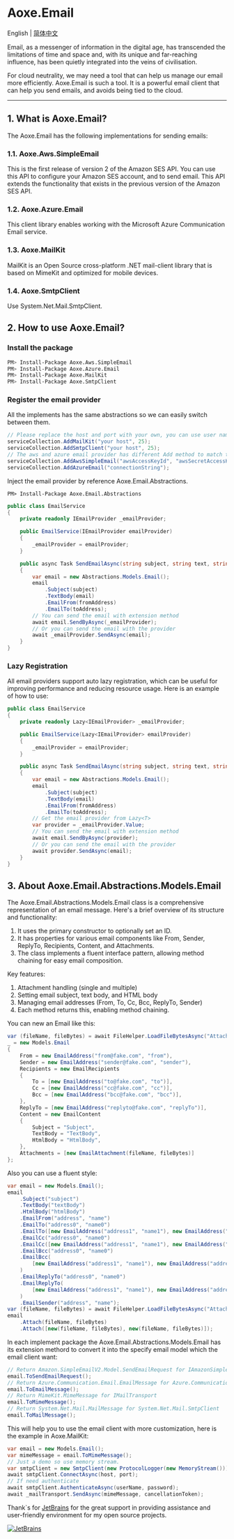# Aoxe.Email

English | [简体中文](README-zh_CN.md)

Email, as a messenger of information in the digital age, has transcended the limitations of time and space and, with its unique and far-reaching influence, has been quietly integrated into the veins of civilisation.

For cloud neutrality, we may need a tool that can help us manage our email more efficiently. Aoxe.Email is such a tool. It is a powerful email client that can help you send emails, and avoids being tied to the cloud.

---

## 1. What is Aoxe.Email?

The Aoxe.Email has the following implementations for sending emails:

### 1.1. Aoxe.Aws.SimpleEmail

This is the first release of version 2 of the Amazon SES API. You can use this API to configure your Amazon SES account, and to send email. This API extends the functionality that exists in the previous version of the Amazon SES API.

### 1.2. Aoxe.Azure.Email

This client library enables working with the Microsoft Azure Communication Email service.

### 1.3. Aoxe.MailKit

MailKit is an Open Source cross-platform .NET mail-client library that is based on MimeKit and optimized for mobile devices.

### 1.4. Aoxe.SmtpClient

Use System.Net.Mail.SmtpClient.

## 2. How to use Aoxe.Email?

### Install the package

```bash
PM> Install-Package Aoxe.Aws.SimpleEmail
PM> Install-Package Aoxe.Azure.Email
PM> Install-Package Aoxe.MailKit
PM> Install-Package Aoxe.SmtpClient
```

### Register the email provider

All the implements has the same abstractions so we can easily switch between them.

```csharp
// Please replace the host and port with your own, you can use user name and password for the authentication and so on
serviceCollection.AddMailKit("your host", 25);
serviceCollection.AddSmtpClient("your host", 25);
// The aws and azure email provider has different Add method to match their own constructors
serviceCollection.AddAwsSimpleEmail("awsAccessKeyId", "awsSecretAccessKey");
serviceCollection.AddAzureEmail("connectionString");
```

Inject the email provider by reference Aoxe.Email.Abstractions.

```shell
PM> Install-Package Aoxe.Email.Abstractions
```

```csharp
public class EmailService
{
    private readonly IEmailProvider _emailProvider;

    public EmailService(IEmailProvider emailProvider)
    {
        _emailProvider = emailProvider;
    }

    public async Task SendEmailAsync(string subject, string text, string fromAddress, string toAddress)
    {
        var email = new Abstractions.Models.Email();
        email
            .Subject(subject)
            .TextBody(email)
            .EmailFrom(fromAddress)
            .EmailTo(toAddress);
        // You can send the email with extension method
        await email.SendByAsync(_emailProvider);
        // Or you can send the email with the provider
        await _emailProvider.SendAsync(email);
    }
}
```

### Lazy Registration

All email providers support auto lazy registration, which can be useful for improving performance and reducing resource usage. Here is an example of how to use:

```csharp
public class EmailService
{
    private readonly Lazy<IEmailProvider> _emailProvider;

    public EmailService(Lazy<IEmailProvider> emailProvider)
    {
        _emailProvider = emailProvider;
    }

    public async Task SendEmailAsync(string subject, string text, string fromAddress, string toAddress)
    {
        var email = new Abstractions.Models.Email();
        email
            .Subject(subject)
            .TextBody(email)
            .EmailFrom(fromAddress)
            .EmailTo(toAddress);
        // Get the email provider from Lazy<T>
        var provider = _emailProvider.Value;
        // You can send the email with extension method
        await email.SendByAsync(provider);
        // Or you can send the email with the provider
        await provider.SendAsync(email);
    }
}
```

## 3. About Aoxe.Email.Abstractions.Models.Email

The Aoxe.Email.Abstractions.Models.Email class is a comprehensive representation of an email message. Here's a brief overview of its structure and functionality:

1. It uses the primary constructor to optionally set an ID.
2. It has properties for various email components like From, Sender, ReplyTo, Recipients, Content, and Attachments.
3. The class implements a fluent interface pattern, allowing method chaining for easy email composition.

Key features:

1. Attachment handling (single and multiple)
2. Setting email subject, text body, and HTML body
3. Managing email addresses (From, To, Cc, Bcc, ReplyTo, Sender)
4. Each method returns this, enabling method chaining.

You can new an Email like this:

```csharp
var (fileName, fileBytes) = await FileHelper.LoadFileBytesAsync("AttachmentTestFile.txt");
_ = new Models.Email
{
    From = new EmailAddress("from@fake.com", "from"),
    Sender = new EmailAddress("sender@fake.com", "sender"),
    Recipients = new EmailRecipients
    {
        To = [new EmailAddress("to@fake.com", "to")],
        Cc = [new EmailAddress("cc@fake.com", "cc")],
        Bcc = [new EmailAddress("bcc@fake.com", "bcc")],
    },
    ReplyTo = [new EmailAddress("replyto@fake.com", "replyTo")],
    Content = new EmailContent
    {
        Subject = "Subject",
        TextBody = "TextBody",
        HtmlBody = "HtmlBody",
    },
    Attachments = [new EmailAttachment(fileName, fileBytes)]
};
```

Also you can use a fluent style:

```csharp
var email = new Models.Email();
email
    .Subject("subject")
    .TextBody("textBody")
    .HtmlBody("htmlBody")
    .EmailFrom("address", "name")
    .EmailTo("address0", "name0")
    .EmailTo([new EmailAddress("address1", "name1"), new EmailAddress("address2", "name2")])
    .EmailCc("address0", "name0")
    .EmailCc([new EmailAddress("address1", "name1"), new EmailAddress("address2", "name2")])
    .EmailBcc("address0", "name0")
    .EmailBcc(
        [new EmailAddress("address1", "name1"), new EmailAddress("address2", "name2")]
    )
    .EmailReplyTo("address0", "name0")
    .EmailReplyTo(
        [new EmailAddress("address1", "name1"), new EmailAddress("address2", "name2")]
    )
    .EmailSender("address", "name");
var (fileName, fileBytes) = await FileHelper.LoadFileBytesAsync("AttachmentTestFile.txt");
email
    .Attach(fileName, fileBytes)
    .Attach([new(fileName, fileBytes), new(fileName, fileBytes)]);
```

In each implement package the Aoxe.Email.Abstractions.Models.Email has its extension methord to convert it into the specify email model which the email client want:

```csharp
// Return Amazon.SimpleEmailV2.Model.SendEmailRequest for IAmazonSimpleEmailServiceV2
email.ToSendEmailRequest();
// Return Azure.Communication.Email.EmailMessage for Azure.Communication.Email.EmailClient
email.ToEmailMessage();
// Return MimeKit.MimeMessage for IMailTransport
email.ToMimeMessage();
// Return System.Net.Mail.MailMessage for System.Net.Mail.SmtpClient
email.ToMailMessage();
```

This will help you to use the email client with more customization, here is the example in Aoxe.MailKit:

```csharp
var email = new Models.Email();
var mimeMessage = email.ToMimeMessage();
// Just a demo so use memory stream.
var smtpClient = new SmtpClient(new ProtocolLogger(new MemoryStream()));
await smtpClient.ConnectAsync(host, port);
// If need authenticate
await smtpClient.AuthenticateAsync(userName, password);
await _mailTransport.SendAsync(mimeMessage, cancellationToken);
```

Thank`s for [JetBrains](https://www.jetbrains.com/) for the great support in providing assistance and user-friendly environment for my open source projects.

[![JetBrains](https://resources.jetbrains.com/storage/products/company/brand/logos/jb_beam.svg?_gl=1*f25lxa*_ga*MzI3ODk2MjY0LjE2NzA0NjY4MDQ.*_ga_9J976DJZ68*MTY4OTY4NzY5OS4zNC4xLjE2ODk2ODgwMDAuNTMuMC4w)](https://www.jetbrains.com/community/opensource/#support)
